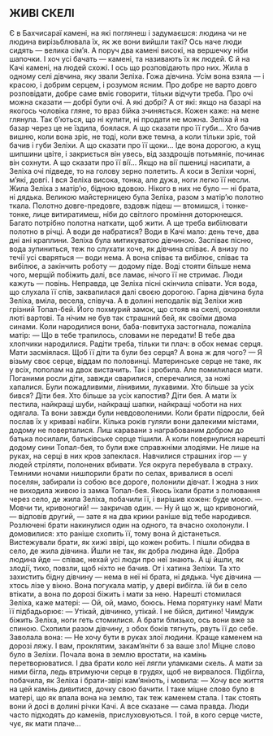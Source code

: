 ## ЖИВІ СКЕЛІ

Є в Бахчисараї камені, на які поглянеш і задумаєшся: людина чи не людина вирізьблювала їх, як же вони вийшли такі? Ось наче люди сидять — велика сім’я. А поруч два камені високі, на вершечку ніби шапочки.
І хоч усі бачать — камені, та називають їх як людей. Є й на Качі камені, на людей схожі. І ось що розповідають про них.
Жила в одному селі дівчина, яку звали Зеліха. Гожа дівчина. Усім вона взяла — і красою, і добрим серцем, і розумом ясним. Про добре не варто довго розповідати, добре саме вміє говорити, тільки відчути треба.
Про очі можна сказати — добрі були очі. А які добрі? А от які: якщо на базарі на якогось чоловіка гляне, то враз бійка зчиняється. Кожен каже: на мене глянула. Так б’ються, що ні купити, ні продати не можна. Зеліха й на базар через це не їздила, боялася.
А що сказати про її губи... Хто бачив вишню, коли вона зріє, не тоді, коли вже темна, а коли тільки зріє, той бачив і губи Зеліхи.
А що сказати про її щоки... Іде вона дорогою, а кущ шипшини цвіте, і закриється він увесь, від заздрощів потьмяніє, починає він сохнути.
А що сказати про її вії... Якщо на вії пшениці насипати, а Зеліха очі підведе, то на голову зерно полетить.
А коси в Зеліхи чорні, м’які, довгі. І вся Зеліха висока, тонка, але дужа, ноги легко її несли.
Жила Зеліха з матір’ю, бідною вдовою. Нікого в них не було — ні брата, ні дядька.
Великою майстерницею була Зеліха, разом з матір’ю полотно ткала. Полотно довге-предовге, вздовж підеш — втомишся, і тонке-тонке, лице витиратимеш, ніби до світлого проміння доторкнешся.
Багато потрібно полотна наткати, щоб жити. А ще треба вибілювати полотно в річці. А води де набратися? Води в Качі мало: день тече, два дні ані краплини. Зеліха була митикуватою дівчиною. Заспіває пісню, вода зупиниться, теж по слухати хоче, як дівчина співає. А внизу по течії усі сваряться — води нема.
А вона співає та вибілює, співає та вибілює, а закінчить роботу — додому піде. Воді стояти більше нема чого, мерщій побіжить далі, все ламає, нічого її не стримає. Люди кажуть — повінь. Неправда, це Зеліха пісні скінчила співати. Уся вода, що слухала її спів, заквапилася далі своєю дорогою.
Гарна дівчина була Зеліха, вміла, весела, співуча.
А в долині неподалік від Зеліхи жив грізний Топал-бей. Його похмурий замок, що стояв на скелі, охороняли люті вартові. Та нічим не був так страшний бей, як своїми двома синами.
Коли народилися вони, баба-повитуха застогнала, пожаліла матір:
— Що в тебе трапилось, словами не передати! В тебе два хлопчики народилися. Радіти треба, тільки ти плач: в обох немає серця.
Мати засміялася. Щоб її діти та були без серця? А вона ж для чого?
— Я візьму своє серце, віддам по половинці. Материнське серце не таке, як у всіх, пополам на двох вистачить.
Так і зробила. Але помилилася мати. Поганими росли діти, завжди сварилися, сперечалися, за ножі хапалися. Були пожадливими, лінивими, лукавими. Хто більше за усіх бився? Діти бея. Хто більше за усіх капостив? Діти бея. А мати їх пестила, найкращі шуби, найкращі шапки, найкращі чоботи на них одягала. Та вони завжди були невдоволеними.
Коли брати підросли, бей послав їх у криваві набіги. Кілька років гуляли вони далекими містами, додому не поверталися. Лиш каравани з награбованим добром до батька посилали, батьківське серце тішили.
А коли повернулися нарешті додому сини Топал-бея, то були вже справжніми злодіями. Не лише на руках, на серці в них кров запеклася. Навчилися страшних ігор — у людей стріляти, полонених вбивати.
Уся округа перебувала в страху. Темними ночами нишпорили брати по селах, вривалися в оселі поселян, забирали із собою все дороге, полонили дівчат. І жодна з них не виходила живою із замка Топал-бея. Якось їхали брати з полювання через село, де жила Зеліха, побачили її, і вирішив кожен: буде моєю.
— Мовчи ти, кривоногий! — закричав один.
— Ну й що ж, що кривоногий, — відповів другий, — зате я на два крики раніше від тебе народився.
Розлючені брати накинулися один на одного, та вчасно охолонули. І домовилися: хто раніше схопить її, тому вона й дістанеться.
Вистежували брати, як хижі звірі, що кожен робить. І пішли обидва в село, де жила дівчина. Йшли не так, як добра людина йде. Добра людина йде — співає, нехай усі люди про неї знають. А ці йшли, як злодії, тихо, повзли, щоб ніхто не бачив. От і хатина Зеліхи. Та хто захистить бідну дівчину — нема в неї ні брата, ні дядька.
Чує дівчина — хтось лізе у вікно. Вона погукала матір, у двері вибігла. їй би в село втікати, а вона по дорозі біжить і мати за нею.
Нарешті стомилася Зеліха, каже матері:
— Ой, ой, мамо, боюсь. Нема порятунку нам!
Мати її підбадьорює:
— Утікай, дівчинко, утікай. І не бійся, дитино!
Чимдуж біжить Зеліха, ноги геть стомилися. А брати близько, ось вони вже за спиною. Схопили разом дівчину, з обох боків тягнуть, рвуть її до себе.
Заволала вона:
— Не хочу бути в руках злої людини. Краще каменем на дорозі ляжу. І вам, проклятим, закам’яніти б за ваше зло!
Міцне слово було в Зеліхи. Почала вона в землю вростати, на камінь перетворюватися. І два брати коло неї лягли уламками скель.
А мати за ними бігла, ледь втримуючи серце в грудях, щоб не вирвалося. Підбігла, побачила, як Зеліха і брати-звірі кам’яніють, і мовила:
— Хочу все життя на цей камінь дивитися, дочку свою бачити.
І таке міцне слово було в матері, що як впала вона на землю, так теж каменем стала.
І так стоять вони й досі в долині річки Качі. А все сказане — сама правда. Люди часто підходять до каменів, прислуховуються. І той, в кого серце чисте, чує, як мати плаче...
